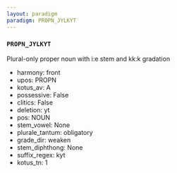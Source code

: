 ```yaml
---
layout: paradigm
paradigm: PROPN_JYLKYT
---
```

### ` PROPN_JYLKYT `

Plural-only proper noun with i:e stem and kk:k gradation
* harmony: front
* upos: PROPN
* kotus_av: A
* possessive: False
* clitics: False
* deletion: yt
* pos: NOUN
* stem_vowel: None
* plurale_tantum: obligatory
* grade_dir: weaken
* stem_diphthong: None
* suffix_regex: kyt
* kotus_tn: 1
